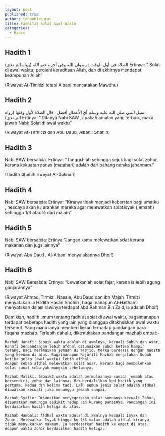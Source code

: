 ```yaml
---
layout: post
published: true
author: tehnoblequran
title: Fadhilat Solat Awal Waktu
categories:
  - Hadis
---
```

## Hadith 1

الصلاة في أول الوقت : رضوان الله وفي آخره عفو الله (رواه الترمذي)
Ertinya: ” Solat di awal waktu; perolehi keredhaan Allah, dan di akhirnya mendapat keampunan Allah”

(Riwayat At-Timidzi tetapi Albani mengatakan Mawdhu)

## Hadith 2

سيل النبي صلى الله عليه وسلم أي الأعمال أفضل , قال الصلاة لأول وقتها (رواه الترمذي)
Ertinya: ” Ditanya Nabi SAW , apakah amalan yang terbaik, maka jawab Nabi: Solat di awal waktu”

(Riwayat At-Tirmidzi dan Abu Daud, Albani: Shahih)

## Hadith 3

Nabi SAW bersabda. Ertinya: “Tangguhlah sehingga sejuk bagi solat zohor, kerana kekuatan panas (matahari) adalah dari bahang neraka jahannam.”

(Hadith Shahih riwayat Al-Bukhari)

## Hadith 4

Nabi SAW bersabda: Ertinya: “Kiranya tidak menjadi keberatan bagi umatku , nescaya akan ku arahkan mereka agar melewatkan solat isyak (jemaah) sehingga 1/3 atau ½ dari malam”

## Hadith 5

Nabi SAW bersabda: Ertinya “Jangan kamu melewatkan solat kerana makanan dan juga lainnya”

(Riwayat Abu Daud , Al-Albani menyatakannya Dhoif)

## Hadith 6

Nabi SAW Bersabda: Ertinya: “Lewatkanlah solat fajar, kerana ia lebih agung ganjarannya”

(Riwayat Ahmad, Tirmizi, Nasaie, Abu Daud dan Ibn Majah. Tirmizi menyatakan ia Hadith Hasan Shohih , bagaimanapun Al-Haithami menyatakan dalam rawinya terdapat Abd Rahman Bin Zaid, ia adalah Dhoif)

Demikian, hadith umum tentang fadhilat solat di awal waktu, bagaimanapun terdapat beberapa hadith yang lain yang dianggap ditakhsiskan awal waktu tersebut. Yang mana ianya memberi kesan terhadap pandangan para fuqaha mazhab. Terlebih dahulu, dikemukakan pandangan mazhab empat:-

    Mazhab Hanafi: Sebaik waktu adalah di awalnya, kecuali Subuh dan Asar, Hanafi berpandangan lebih afdhal ditunaikan subuh ketika hampir terang, bagi meramaikan jemaah di masjid. Merka berdalil dengan hadith yang keenam di atas. Bagaimanapun Majoriti Mazhab mengatakan Subuh ketika gelap (awal waktu) lebih afdhal.
    Adapun sebab afdhal melewatkan solat asar, kerana bagi membolehkan solat sunat sebanyak mungkin sebelumnya.

    Mazhab Maliki: Sebaik2 waktu adalah permulaannya samada jemaah atau bersendiri, zohor dan lainnya. Mrk berdalilkan kpd hadith yang pertama, kedua dan kelima tadi. Lalu semua jenis solat adalah afdhal diawalkan kecuali jika menunggu jemaah sampai.

    Mazhab Syafie: Disunatkan menyegerakan solat semuanya kecuali Zohor, disunatkan menunggu sedikit redup dan kurang panasnya. Pandangan ini berdasarkan hadith ketiga di atas.

    Mazhab Hambali: Afdhal waktu adalah di awalnya kecuali Isyak dan Zohor. Melewatkan Isyak hingga ke 1/3 malam adalah afdhal kiranya tidak menyukarkan makmum. Ia berdasarkan hadith ke empat di atas. Adapun waktu Zohor berdalilkan hadith ketiga.